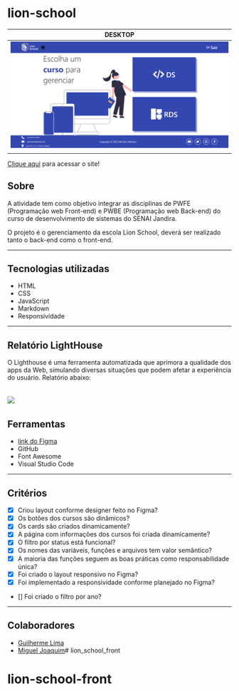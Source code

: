 # lion-school

|        DESKTOP      |
|:-------------------:|
|![](./assets/img/tela.png)|
|                     |              

[Clique aqui](https://murillobarbosa.github.io/lion_school_front/) para acessar o site!

## **Sobre** 
A atividade tem como objetivo integrar as disciplinas de PWFE (Programação web Front-end) e PWBE (Programação web Back-end) do curso de desenvolvimento de sistemas do SENAI Jandira.

O projeto é o gerenciamento da escola Lion School, deverá ser realizado tanto o back-end como o front-end.

---
## **Tecnologias utilizadas**
- HTML
- CSS
- JavaScript
- Markdown
- Responsividade

---
## **Relatório LightHouse**

O Lighthouse é uma ferramenta automatizada que aprimora a qualidade dos apps da Web, simulando diversas situações que podem afetar a experiência do usuário. Relatório abaixo:

![](./img/lighthouse.png)
---
##  **Ferramentas**
- [link do Figma](https://www.figma.com/file/Emb8kotEeBQBhvwQNZU9J3/Lion-School?node-id=0-1&t=cE4NMpiOYj5l2EI8-0)
- GitHub
- Font Awesome
- Visual Studio Code

---
## **Critérios**
- [x] Criou layout conforme designer feito no Figma?
- [x] Os botões dos cursos são dinâmicos?
- [x] Os cards são criados dinamicamente?
- [x] A página com informações dos cursos foi criada dinamicamente?
- [x] O filtro por status está funcional?
- [x] Os nomes das variáveis, funções e arquivos tem valor semântico?
- [x] A maioria das funções seguem as boas práticas como responsabilidade única?
- [x] Foi criado o layout responsivo no Figma?
- [x] Foi implementado a responsividade conforme planejado no Figma?
- [] Foi criado o filtro por ano?

---
## **Colaboradores**
- [Guilherme Lima](https://github.com/GuiLima005)  
- [Miguel Joaquim](https://github.com/migueljoaquim)# lion_school_front
# lion-school-front
